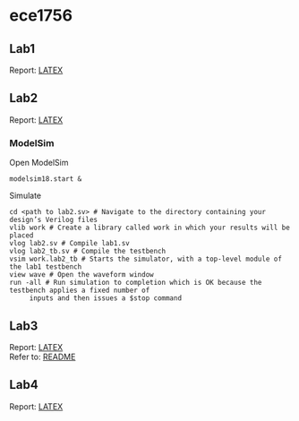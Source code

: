 # ece1756

## Lab1
Report: [LATEX](https://www.overleaf.com/project/633a625e21adf003dcd788bb)

## Lab2
Report: [LATEX](https://www.overleaf.com/project/6360eb69ecda4de91a703475)
### ModelSim
Open ModelSim
```
modelsim18.start &
```
Simulate
```
cd <path to lab2.sv> # Navigate to the directory containing your design’s Verilog files
vlib work # Create a library called work in which your results will be placed
vlog lab2.sv # Compile lab1.sv
vlog lab2_tb.sv # Compile the testbench
vsim work.lab2_tb # Starts the simulator, with a top-level module of the lab1 testbench
view wave # Open the waveform window
run -all # Run simulation to completion which is OK because the testbench applies a fixed number of
     inputs and then issues a $stop command
```

## Lab3
Report: [LATEX](https://www.overleaf.com/project/638634f26e8285973ebd62c8)  
Refer to: [README](lab3/README.md)

## Lab4
Report: [LATEX](https://www.overleaf.com/project/6390e302b817e983f42dda72)

